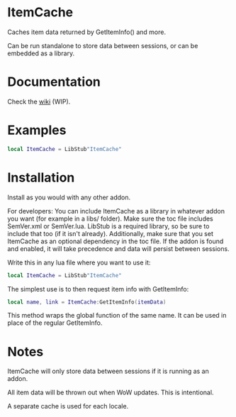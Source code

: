 # ItemCache

Caches item data returned by GetItemInfo() and more.

Can be run standalone to store data between sessions, or can be embedded as a library.



# Documentation

Check the [wiki](https://github.com/Anonomit/ItemCache/wiki) (WIP).




# Examples

``` lua
local ItemCache = LibStub"ItemCache"


```


# Installation

Install as you would with any other addon.

For developers:
You can include ItemCache as a library in whatever addon you want (for example in a libs/ folder). Make sure the toc file includes SemVer.xml or SemVer.lua. LibStub is a required library, so be sure to include that too (if it isn't already). Additionally, make sure that you set ItemCache as an optional dependency in the toc file. If the addon is found and enabled, it will take precedence and data will persist between sessions.


Write this in any lua file where you want to use it:

``` lua
local ItemCache = LibStub"ItemCache"
```

The simplest use is to then request item info with GetItemInfo:

``` lua
local name, link = ItemCache:GetItemInfo(itemData)
```

This method wraps the global function of the same name. It can be used in place of the regular GetItemInfo.


# Notes

ItemCache will only store data between sessions if it is running as an addon.

All item data will be thrown out when WoW updates. This is intentional.

A separate cache is used for each locale.
